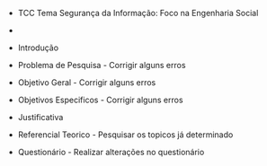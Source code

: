 
* TCC Tema Segurança da Informação: Foco na Engenharia Social
* 
* Introdução
* Problema de Pesquisa - Corrigir alguns erros
* Objetivo Geral - Corrigir alguns erros
* Objetivos Especificos - Corrigir alguns erros
* Justificativa
* Referencial Teorico - Pesquisar os topicos já determinado



* Questionário - Realizar alterações no questionário

